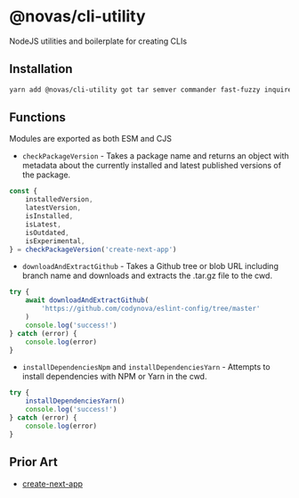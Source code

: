 # @novas/cli-utility

NodeJS utilities and boilerplate for creating CLIs

## Installation

```sh
yarn add @novas/cli-utility got tar semver commander fast-fuzzy inquirer inquirer-autocomplete-prompt
```

## Functions

Modules are exported as both ESM and CJS

-   `checkPackageVersion` - Takes a package name and returns an object with metadata about the currently installed and latest published versions of the package.

```js
const {
	installedVersion,
	latestVersion,
	isInstalled,
	isLatest,
	isOutdated,
	isExperimental,
} = checkPackageVersion('create-next-app')
```

-   `downloadAndExtractGithub` - Takes a Github tree or blob URL including branch name and downloads and extracts the .tar.gz file to the cwd.

```js
try {
	await downloadAndExtractGithub(
		'https://github.com/codynova/eslint-config/tree/master'
	)
	console.log('success!')
} catch (error) {
	console.log(error)
}
```

-   `installDependenciesNpm` and `installDependenciesYarn` - Attempts to install dependencies with NPM or Yarn in the cwd.

```js
try {
	installDependenciesYarn()
	console.log('success!')
} catch (error) {
	console.log(error)
}
```

## Prior Art

-   [create-next-app](https://github.com/vercel/next.js/tree/master/packages/create-next-app)
